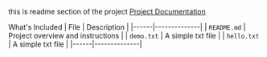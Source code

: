 this is readme section of the project
[Project Documentation](https://github.com/yourusername/your-repo-name/docs)

What's Included
| File | Description |
|------|--------------|
| `README.md` | Project overview and instructions |
| `demo.txt` | A simple txt file |
| `hello.txt` | A simple txt file |
|------|--------------|
